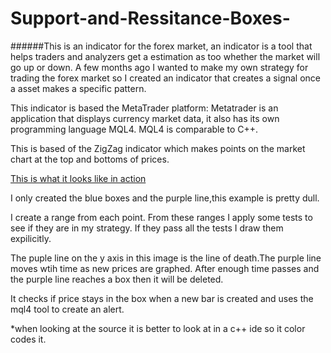 # Support-and-Ressitance-Boxes-
######This is an indicator for the forex market, an indicator is a tool that helps traders and analyzers get a estimation as too whether the market will go up or down. A few months ago I wanted to make my own strategy for trading the forex market so I created an indicator that  creates a signal once a asset makes a specific pattern.

This indicator is based the MetaTrader platform:  Metatrader is an application that displays currency market data, it also has its own programming language MQL4. MQL4 is comparable to C++. 

This is based of the ZigZag indicator which makes points on the market chart at the top and bottoms of prices.

[This is what it looks like in action](https://github.com/KhalfaniWadlington/Support-and-Ressitance-Boxes-/blob/master/Screenshot%20from%202016-06-30%2018:01:07.png)


 I only created the blue boxes and the purple line,this example is pretty dull.

I create a range from each point. 
From these ranges I apply some tests to see if they are in my strategy. 
If they pass all the tests I draw them expilicitly.

The puple line on the y axis in this image is the line of death.The purple line moves wtih time as new prices are graphed. After enough time passes and the purple line reaches a box then it will be deleted. 

It checks if price stays in the box when a new bar is created and uses the  mql4 tool to create an alert.


*when looking at the source it is better to look at in a c++ ide so it color codes it.



